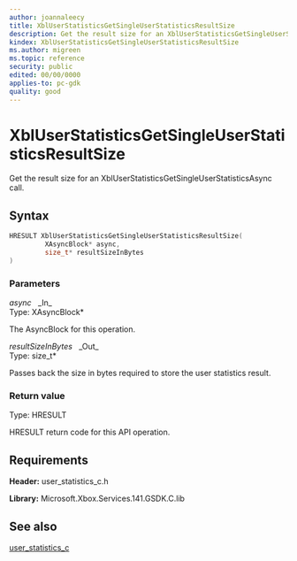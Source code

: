 ```yaml
---
author: joannaleecy
title: XblUserStatisticsGetSingleUserStatisticsResultSize
description: Get the result size for an XblUserStatisticsGetSingleUserStatisticsAsync call.
kindex: XblUserStatisticsGetSingleUserStatisticsResultSize
ms.author: migreen
ms.topic: reference
security: public
edited: 00/00/0000
applies-to: pc-gdk
quality: good
---
```


# XblUserStatisticsGetSingleUserStatisticsResultSize  

Get the result size for an XblUserStatisticsGetSingleUserStatisticsAsync call.  

## Syntax  
  
```cpp
HRESULT XblUserStatisticsGetSingleUserStatisticsResultSize(  
         XAsyncBlock* async,  
         size_t* resultSizeInBytes  
)  
```  
  
### Parameters  
  
*async* &nbsp;&nbsp;\_In\_  
Type: XAsyncBlock*  
  
The AsyncBlock for this operation.  
  
*resultSizeInBytes* &nbsp;&nbsp;\_Out\_  
Type: size_t*  
  
Passes back the size in bytes required to store the user statistics result.  
  
  
### Return value  
Type: HRESULT
  
HRESULT return code for this API operation.
  
## Requirements  
  
**Header:** user_statistics_c.h
  
**Library:** Microsoft.Xbox.Services.141.GSDK.C.lib
  
## See also  
[user_statistics_c](../user_statistics_c_members.md)  
  
  